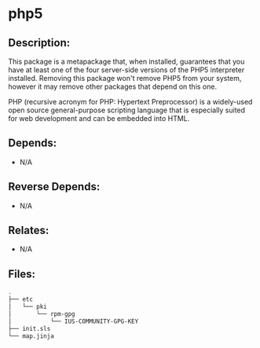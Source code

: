 # php5

## Description:

This package is a metapackage that, when installed, guarantees that you have at least one of the four server-side versions of the PHP5 interpreter installed. Removing this package won't remove PHP5 from your system, however it may remove other packages that depend on this one.

PHP (recursive acronym for PHP: Hypertext Preprocessor) is a widely-used open source general-purpose scripting language that is especially suited for web development and can be embedded into HTML.

## Depends:

  -  N/A

## Reverse Depends:

  -  N/A

## Relates:

  -  N/A

## Files:

```bash
.
├── etc
│   └── pki
│       └── rpm-gpg
│           └── IUS-COMMUNITY-GPG-KEY
├── init.sls
└── map.jinja
```
